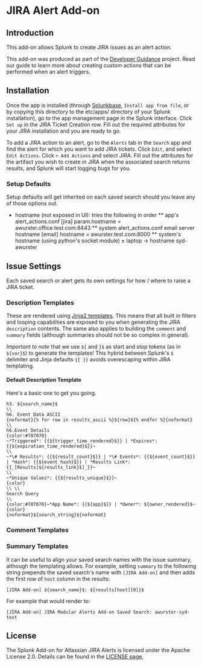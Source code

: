 # JIRA Alert Add-on

## Introduction

This add-on allows Splunk to create JIRA issues as an alert action.

This add-on was produced as part of the
[Developer Guidance](http://dev.splunk.com/goto/alerting) project. Read our
guide to learn more about creating custom actions that can be performed when an
alert triggers.

## Installation

Once the app is installed (through [Splunkbase](https://splunkbase.splunk.com),
`Install app from file`, or by copying this directory to the etc/apps/ directory
of your Splunk installation), go to the app management page in the Splunk
interface. Click `Set up` in the JIRA Ticket Creation row. Fill out the required
attributes for your JIRA installation and you are ready to go.

To add a JIRA action to an alert, go to the `Alerts` tab in the `Search` app and
find the alert for which you want to add JIRA tickets. Click `Edit`, and select
`Edit Actions`. Click `+ Add Actions` and select JIRA. Fill out the attributes
for the artifact you wish to create in JIRA when the associated search returns
results, and Splunk will start logging bugs for you.

### Setup Defaults
Setup defaults will get inherited on each saved search should you leave any of those options out.

* hostname (not exposed in UI): tries the following in order
** app's alert_actions.conf
    [jira]
    param.hostname = awurster.office.test.com:8443
** system alert_actions.conf email server hostname
    [email]
    hostname = awurster.test.com:8000
** system's hostname (using python's socket module)
    ± laptop → hostname
    syd-awurster


## Issue Settings
Each saved search or alert gets its own settings for how / where to raise a JIRA ticket.

### Description Templates
These are rendered using [Jinja2 templates](http://jinja.pocoo.org/docs/dev/templates/).  This means that all built in filters and looping capabilities are exposed to you when generating the JIRA `description` contents.  The same also applies to building the `comment` and `summary` fields (although summaries should not be so complex in general).

_Important to note_ that we use `${` and `}$` as start and stop tokens (as in `${var}$`) to generate the templates!  This hybrid between Splunk's `$` delimiter and Jinja defaults `{{ }}` avoids overescaping within JIRA templating.

#### Default Description Template
Here's a basic one to get you going.

    h3. ${search_name}$
    \\
    h6. Event Data ASCII
    {noformat}{% for row in results_ascii %}${row}${% endfor %}{noformat}
    \\
    h6.Event Details
    {color:#707070}
    ~*Triggered*: {{${trigger_time_rendered}$}} | *Expires*: {{${expiration_time_rendered}$}}~
    \\
    ~*\# Results*: {{${result_count}$}} | *\# Events*: {{${event_count}$}} | *Hash*: {{${event_hash}$}} | *Results Link*: {{_[Results|${results_link}$]_}}~
    \\
    ~*Unique Values*: {{${results_unique}$}}~
    {color}
    \\ \\
    Search Query
    \\
    {color:#707070}~*App Name*: {{${app}$}} | *Owner*: ${owner_rendered}$~{color}
    {noformat}${search_string}${noformat}

### Comment Templates

### Summary Templates
It can be useful to align your saved search names with the issue summary, although the templating allows.  For example, setting `summary` to the following string prepends the saved search's name with `[JIRA Add-on]` and then adds the first row of `host` column in the results:

    [JIRA Add-on] ${search_name}$: ${results[host][0]}$
For example that would render to:

    [JIRA Add-on] JIRA Modular Alerts Add-on Saved Search: awurster-syd-test


## License
The Splunk Add-on for Atlassian JIRA Alerts is licensed under the Apache License 2.0. Details can be found in the [LICENSE page](http://www.apache.org/licenses/LICENSE-2.0).
